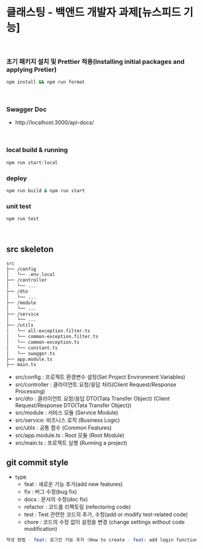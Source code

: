  # 클래스팅 - 백앤드 개발자 과제[뉴스피드 기능] 

<br/>

### 초기 패키지 설치 및 Prettier 적용(Installing initial packages and applying Pretier)

```sh
npm install && npm run format
```

<br/>

### Swagger Doc

- http://localhost:3000/api-docs/

<br/>

### local build & running

```sh
npm run start:local
```

### deploy

```sh
npm run build & npm run start
```

### unit test

```sh
npm run test
```

<br/>

## src skeleton

```sh
src
├── /config
│   └── .env.local
├── /controller
│   └── ...
├── /dto
│   └── ...
├── /module
│   └── ...
├── /service
│   └── ...
├── /utils
│   └── all-exception.filter.ts
│   └── common-exception.filter.ts
│   └── common-exception.ts
│   └── constant.ts
│   └── swagger.ts
├── app.module.ts
├── main.ts
```

- src/config : 프로젝트 환경변수 설정(Set Project Environment Variables)
- src/controller : 클라이언트 요청/응답 처리(Client Request/Response Processing)
- src/dto : 클라이언트 요청/응답 DTO(Tata Transfer Object) (Client Request/Response DTO(Tata Transfer Object))
- src/module : 서비스 모듈 (Service Module)
- src/service: 비즈니스 로직 (Business Logic)
- src/utils : 공통 함수 (Common Features)
- src/app.module.ts : Root 모듈 (Root Module)
- src/main.ts : 프로젝트 실행 (Running a project)

## git commit style

- type
  - feat : 새로운 기능 추가(add new features)
  - fix : 버그 수정(bug fix)
  - docs : 문서의 수정(doc fix)
  - refactor : 코드를 리펙토링 (refectoring code)
  - test : Test 관련한 코드의 추가, 수정(add or modify test-related code)
  - chore : 코드의 수정 없이 설정을 변경 (change settings without code modification)

```s
작성 방법 - feat: 로그인 기능 추가 (How to create - feat: add login function )
```
